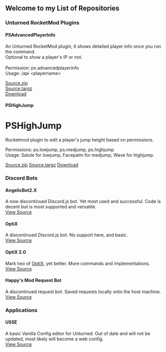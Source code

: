 ## Welcome to my List of Repositories

### Unturned RocketMod Plugins

#### PSAdvancedPlayerInfo
An Unturned RocketMod plugin, it shows detailed player info once you run the command.<br/>
Optional to show a player's IP or not.<br/>
<br/>
Permission: ps.advancedplayerinfo<br/>
Usage: /api \<playername\><br/>

[Source.zip](https://github.com/papershredder432/PSAdvancedPlayerInfo/archive/1.0.0.zip)<br/>
[Source.targz](https://github.com/papershredder432/PSAdvancedPlayerInfo/archive/1.0.0.tar.gz)<br/>
[Download](https://github.com/papershredder432/PSAdvancedPlayerInfo/releases/download/1.0.0/PSAdvancedPlayerInfo.dll)

#### PSHighJump
# PSHighJump
Rocketmod plugin to edit a player's jump height based on permissions.

Permissions: ps.lowjump, ps.medjump, ps.highjump<br/>
Usage: Salute for lowjump, Facepalm for medjump, Wave for highjump.

[Source.zip](https://github.com/papershredder432/PSHighJump/archive/1.0.0.zip)
[Source.targz](https://github.com/papershredder432/PSHighJump/archive/1.0.0.tar.gz)
[Download](https://github.com/papershredder432/PSHighJump/releases/download/1.0.0/PSHighJump.dll)

### Discord Bots
#### AngelicBot2.X
A now discontinued Discord.js bot. Yet most used and successful. Code is decent but is most supported and versatile.<br/>
[View Source](https://github.com/papershredder432/AngelicBot2.x)

#### OptiX
A discontinued Discord.js bot. No support here, and basic.<br/>
[View Source](https://github.com/papershredder432/OptiX)

#### OptiX 2.0
Mark two of [OptiX](https://github.com/papershredder432/OptiX), yet better. More commands and implementations.<br/>
[View Source](https://github.com/papershredder432/OptiX_2.0)

#### Happy's Mod Request Bot
A discontinued request bot. Saved requests locally onto the host machine.<br/>
[View Source](https://github.com/papershredder432/HappysModRequest)

### Applications
#### USSE
A basic Vanilla Config editor for Unturned. Out of date and will not be updated, most likely will become a web config.<br/>
[View Source](https://github.com/papershredder432/USSE)

